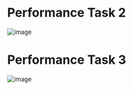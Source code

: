 # Performance Task 2
![image](https://github.com/RastyFullStaxx/BSCS-Programming/assets/133841842/6bd169bf-f0f6-4f2b-ab12-c34668a5fe53)

# Performance Task 3
![image](https://github.com/RastyFullStaxx/BSCS-Programming/assets/133841842/435c1cc3-8de8-4809-8a5b-d3c36e97c245)
